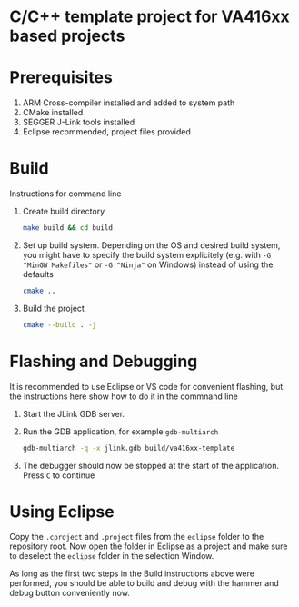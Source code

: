 C/C++ template project for VA416xx based projects
========

# Prerequisites

1. ARM Cross-compiler installed and added to system path
2. CMake installed
3. SEGGER J-Link tools installed
4. Eclipse recommended, project files provided

# Build

Instructions for command line

1. Create build directory

   ```sh
   make build && cd build
   ```

2. Set up build system. Depending on the OS and desired build system, you might have
   to specify the build system explicitely (e.g. with `-G "MinGW Makefiles"` or
   `-G "Ninja"` on Windows) instead of using the defaults

   ```sh
   cmake ..
   ```

3. Build the project

   ```sh
   cmake --build . -j
   ```

# Flashing and Debugging

It is recommended to use Eclipse or VS code for convenient flashing, but the instructions here
show how to do it in the commnand line

1. Start the JLink GDB server.
2. Run the GDB application, for example `gdb-multiarch`

   ```sh
   gdb-multiarch -q -x jlink.gdb build/va416xx-template
   ```

3. The debugger should now be stopped at the start of the application. Press `C` to continue

# Using Eclipse

Copy the `.cproject` and `.project` files from the `eclipse` folder to the repository root.
Now open the folder in Eclipse as a project and make sure to deselect the `eclipse` folder in
the selection Window.

As long as the first two steps in the Build instructions above were performed, you should be able
to build and debug with the hammer and debug button conveniently now.
